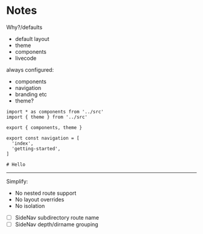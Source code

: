 
# Notes

Why?/defaults

- default layout
- theme
- components
- livecode

always configured:
- components
- navigation
- branding etc
- theme?

```mdx
import * as components from '../src'
import { theme } from '../src'

export { components, theme }

export const navigation = [
  'index',
  'getting-started',
]

# Hello
```

---

Simplify:
- No nested route support
- No layout overrides
- No isolation

- [ ] SideNav subdirectory route name
- [ ] SideNav depth/dirname grouping
